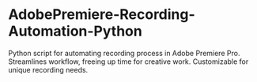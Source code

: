 # AdobePremiere-Recording-Automation-Python
Python script for automating recording process in Adobe Premiere Pro. Streamlines workflow, freeing up time for creative work. Customizable for unique recording needs.
